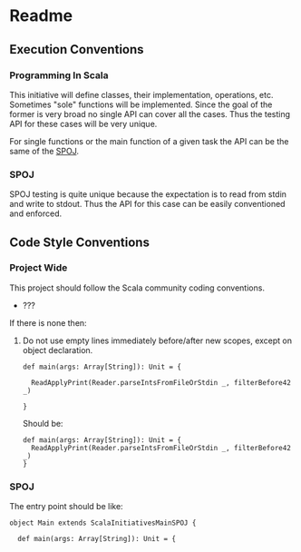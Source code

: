# Readme

## Execution Conventions

### Programming In Scala

This initiative will define classes, their implementation, operations, etc. Sometimes "sole" functions will be implemented. Since the goal of the former is very broad no single API can cover all the cases. Thus the testing API for these cases will be very unique.

For single functions or the main function of a given task the API can be the same of the [SPOJ](#spoj).

### SPOJ

SPOJ testing is quite unique because the expectation is to read from stdin and write to stdout. Thus the API for this case can be easily conventioned and enforced.

## Code Style Conventions

### Project Wide

This project should follow the Scala community coding conventions.

* ???

If there is none then:

1.  Do not use empty lines immediately before/after new scopes, except on object declaration.

    ```
    def main(args: Array[String]): Unit = {

      ReadApplyPrint(Reader.parseIntsFromFileOrStdin _, filterBefore42 _)

    }
    ```

    Should be:

    ```
    def main(args: Array[String]): Unit = {
      ReadApplyPrint(Reader.parseIntsFromFileOrStdin _, filterBefore42 _)
    }
    ```

### SPOJ

The entry point should be like:

```
object Main extends ScalaInitiativesMainSPOJ {

  def main(args: Array[String]): Unit = {
```

[comment]: # ( vim: set filetype=markdown fileformat=unix wrap: )
